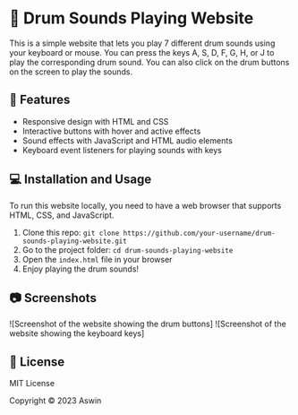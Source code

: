 # 🥁 Drum Sounds Playing Website

This is a simple website that lets you play 7 different drum sounds using your keyboard or mouse. You can press the keys A, S, D, F, G, H, or J to play the corresponding drum sound. You can also click on the drum buttons on the screen to play the sounds.

## 🎵 Features

- Responsive design with HTML and CSS
- Interactive buttons with hover and active effects
- Sound effects with JavaScript and HTML audio elements
- Keyboard event listeners for playing sounds with keys

## 💻 Installation and Usage

To run this website locally, you need to have a web browser that supports HTML, CSS, and JavaScript.

1. Clone this repo: `git clone https://github.com/your-username/drum-sounds-playing-website.git`
2. Go to the project folder: `cd drum-sounds-playing-website`
3. Open the `index.html` file in your browser
4. Enjoy playing the drum sounds!

## 📷 Screenshots

![Screenshot of the website showing the drum buttons]
![Screenshot of the website showing the keyboard keys]

## 📜 License

MIT License

Copyright © 2023 Aswin
